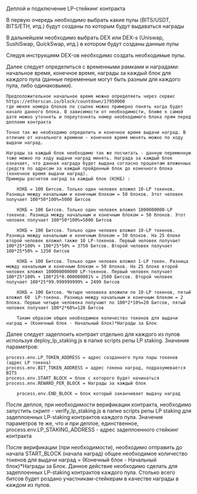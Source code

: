Деплой и подключение LP-стейкинг контракта

В первую очередь необходимо выбрать какие пулы (BITS/USDT, BITS/ETH, итд.) будут созданы по которым будут выдаваться награды

В дальнейшем необходимо выбрать DEX или DEX-s (Uniswap, SushiSwap, QuickSwap, итд.) в котором будут созданы данные пулы

Следуя инструкциям DEX-ов необходимо создать необходимые пулы. 

Далее следует определиться с временными рамками и наградами: начальное время, конечное время, награды за каждый блок для каждого пула (данные переменные могут быть разным для каждого пула, либо одинаковыми).

    Предположительное начальное время можно определяеть через сервис
    https://etherscan.io/block/countdown/17950000
    где меняя номера блоков по ссылке можно примерно понять когда будет начало данного блока. В зависимости от необходимости, ближе к самой дате можно уточнять и переуточнять номер необходимого блока прям перед деплоем контракта

    Точно так же необходимо определить и конечное время выдачи наград. В отличие от начального времени - конечное время менять можно по ходу выдачи наград.

    Награды за каждый блок необходимо так же посчитать - данную переменную тоже можно по ходу выдачи наград менять. Награда за каждый блок означает, что данная награда будет выдана согласно процентам вложенных средств по адресам за каждый пройденный блок до конечного блока (конечное время выдачи наград).
    Примеры расчетов наград за каждый блок (НЗКБ) :

        НЗКБ = 100 Битсов. Только один человек вложил 10-LP токенов. Разница между начальным и конечным блоком = 50 блоков. Этот человек получает 100*50*100%=5000 Битсов

        НЗКБ = 100 Битсов. Только один человек вложил 1000000000-LP токенов. Разница между начальным и конечным блоком = 50 блоков. Этот человек получает 100*50*100%=5000 Битсов

        НЗКБ = 100 Битсов. Только один человек вложил 10-LP токенов. Разница между начальным и конечным блоком = 50 блоков. На 25 блоке второй человек вложил также 10 LP-токенов. Первый человек получает 100*25*100% + 100*25*50% = 3750 Битсов. Второй человек получает 100*25*50% = 1250 битсов

        НЗКБ = 100 Битсов. Только один человек вложил 1-LP токен. Разница между начальным и конечным блоком = 50 блоков. На 25 блоке второй человек вложил 100000000000 LP-токенов. Первый человек получает 100*25*100% + 100*25*0.000000001% = 2500 Битсов. Второй человек получает 100*25*99.999999999% = 2499 битсов

        НЗКБ = 100 Битсов. Четыре человека вложили по 10-LP токенов, пятый вложил 60  LP-токена. Разница между начальным и конечным блоком = 2 блока. Первые четыре человека получают по 100*2*10%=20 Битсов, пятый человек получает 100*2*60%=120 Битсов

        Таким образом общее необходимое количество токенов для выдачи наград = (Конечный блок - Начальный блок)*Награды за Блок

Далее следует задеплоить контракт отдельно для каждого из пулов используя deploy_lp_staking.js в папке scripts репы LP staking. Значения параметров:

    process.env.LP_TOKEN_ADDRESS = адрес созданного пула пары токенов (адрес LP токена)
    process.env.BIT_TOKEN_ADDRESS = адрес токена наград, подразумевается BITS
    process.env.START_BLOCK = блок с которого будет начинаться 
    process.env.REWARD_PER_BLOCK = Награды за каждый блок

        process.env.END_BLOCK = блок который заканчивает выдачу наград

После деплоя, при необходимости верификации контракта, необходимо запустить скрипт - verify_lp_staking.js в папке scripts репы LP staking для задеплоенных LP-staking контрактов каждого пула. Значения параметров те же, что и при деплое, единственное, process.env.LP_STAKING_ADDRESS - адрес задеплоенного стейкинг контракта

После верификации (при необходимости), необходимо отправить до начала START_BLOCK (начала наград) общее необходимое количество токенов для выдачи наград = (Конечный блок - Начальный блок)*Награды за Блок. Данное действие необходимо сделать для задеплоенных LP-staking контрактов каждого пула. Столько всего битсов будет роздано участникам-стейкерам в качестве награды в каждом из пулов.